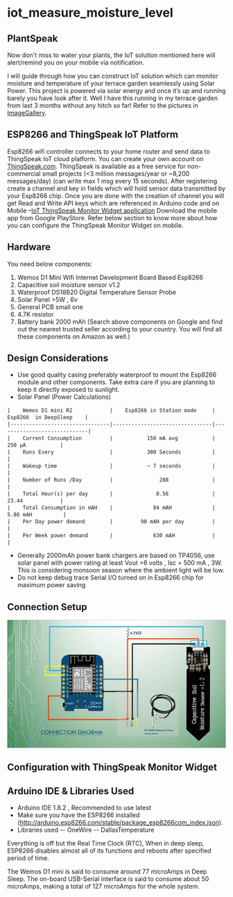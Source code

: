 # iot_measure_moisture_level
## PlantSpeak
Now don't miss to water your plants, the IoT solution mentioned here will alert/remind you on your mobile via notification.

I will guide through how you can construct IoT solution which can monitor moisture and temperature of your terrace garden seamlessly using Solar Power. This project is powered via solar energy and once it’s up and running barely you have look after it. Well I have this running in my terrace garden from last 3 months without any hitch so far! Refer to the pictures in [ImageGallery](https://github.com/sujeet-ssv/iot_measure_moisture_level/tree/master/ImageGallery).

## ESP8266 and ThingSpeak IoT Platform
Esp8266 wifi controller connects to your home router and send data to ThingSpeak IoT cloud platform.  You can create your own account on [ThingSpeak.com](https://thingspeak.com/). ThingSpeak is available as a free service for non-commercial small projects (<3 million messages/year or ~8,200 messages/day) (can write max 1 msg every 15 seconds). After registering create a channel and key in fields which will hold sensor data transmitted by your Esp8266 chip. Once you are done with the creation of channel you will get Read and Write API keys which are referenced in Arduino code and on Mobile –[IoT ThingSpeak Monitor Widget application](https://play.google.com/store/apps/details?id=ua.livi.thingspeakmonitor&hl=en_US) Download the mobile app from Google PlayStore. Refer below section to know more about how you can configure the ThingSpeak Monitor Widget on mobile.
 

## Hardware
You need below components:
1. Wemos D1 Mini Wifi Internet Development Board Based Esp8266 
2. Capacitive soil moisture sensor v1.2
3. Waterproof DS18B20 Digital Temperature Sensor Probe
4. Solar Panel >5W , 6v
5. General PCB small one
6. 4.7K resistor 
7. Battery bank 2000 mAh
(Search above components on Google and find out the nearest trusted seller according to your country. You will find all these components on Amazon as well.)


## Design Considerations
- Use good quality casing preferably waterproof to mount the Esp8266 module and other components. Take extra care if you are planning to keep it directly exposed to sunlight. 
- Solar Panel  (Power Calculations)
```
|    Wemos D1 mini R2            |    Esp8266 in Station mode     |    Esp8266  in DeepSleep    |
|--------------------------------|--------------------------------|-----------------------------|
|    Current Consumption         |           150 mA avg           |            250 µA           |
|    Runs Every                  |           300 Seconds          |                             |
|    Wakeup time                 |           ~ 7 seconds          |                             |
|    Number of Runs /Day         |               288              |                             |
|    Total Hour(s) per day       |              0.56              |            23.44            |
|    Total Consumption in mAH    |             84 mAH             |           5.86 mAH          |
|    Per Day power demand        |         90 mAH per day         |                             |
|    Per Week power demand       |             630 mAH            |                             |
```

-	Generally 2000mAh power bank chargers are based on TP4056, use solar panel with power rating at least  Vout =6 volts , Isc = 500 mA , 3W. This is considering monsoon season where the  ambient light will be low. 
-	Do not keep debug trace Serial  I/O turned on in Esp8266 chip for maximum power saving


## Connection Setup
![Connection Diagram][conn]

## Configuration with ThingSpeak Monitor Widget
## Arduino IDE & Libraries Used
- Arduino IDE 1.8.2 , Recommended to use latest
- Make sure you have the ESP8266 installed (http://arduino.esp8266.com/stable/package_esp8266com_index.json).
- Libraries used
-- OneWire
-- DallasTemperature

[conn]: https://github.com/sujeet-ssv/iot_measure_moisture_level/raw/master/ImageGallery/Connection.JPG



Everything is off but the Real Time Clock (RTC),
When in deep sleep, ESP8266 disables almost all of its functions and reboots after specified period of time. 

The Wemos D1 mini is said to consume around 77 microAmps in Deep Sleep. The on-board USB-Serial interface is said to consume about 50 microAmps, making a total of 127 microAmps for the whole system.

